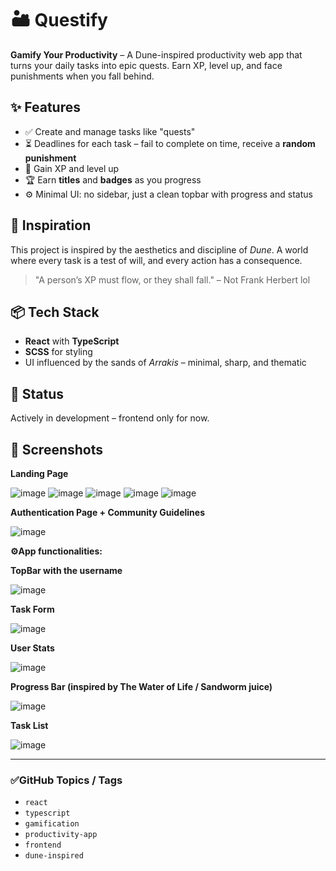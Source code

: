 # 🏜️ Questify

**Gamify Your Productivity** – A Dune-inspired productivity web app that turns your daily tasks into epic quests. Earn XP, level up, and face punishments when you fall behind.

## ✨ Features
- ✅ Create and manage tasks like "quests"
- ⏳ Deadlines for each task – fail to complete on time, receive a **random punishment**
- 🧠 Gain XP and level up
- 🏆 Earn **titles** and **badges** as you progress
- ⚙️ Minimal UI: no sidebar, just a clean topbar with progress and status

## 🌌 Inspiration
This project is inspired by the aesthetics and discipline of *Dune*. A world where every task is a test of will, and every action has a consequence.

> "A person’s XP must flow, or they shall fall." – Not Frank Herbert lol

## 📦 Tech Stack
- **React** with **TypeScript**
- **SCSS** for styling
- UI influenced by the sands of *Arrakis* – minimal, sharp, and thematic

## 🚧 Status
Actively in development – frontend only for now.

## 📸 Screenshots 
**Landing Page**

![image](https://github.com/user-attachments/assets/71511d8a-4f24-40c3-872d-0ecbabc063f3)
![image](https://github.com/user-attachments/assets/2c6601ad-2316-4993-bc4d-f0dc1dae6f07)
![image](https://github.com/user-attachments/assets/1e4b847b-37aa-4cdf-a388-c2ec9a17b858)
![image](https://github.com/user-attachments/assets/79584a44-f9f7-4ecc-950b-c6d3736755b7)
![image](https://github.com/user-attachments/assets/53951742-6fcf-4bdd-9b7c-b18ded9d5576)





**Authentication Page + Community Guidelines**



![image](https://github.com/user-attachments/assets/999da7a2-b2b0-498e-99f2-c4d1f3186917)



**⚙️App functionalities:**

**TopBar with the username**

![image](https://github.com/user-attachments/assets/3abacc88-8c88-4ec2-b737-37e385767b66)

**Task Form**

![image](https://github.com/user-attachments/assets/4a99d923-a6d7-42db-8b77-068ffb778ecb)

**User Stats**

![image](https://github.com/user-attachments/assets/090f731d-4555-42dd-82b6-890de531ebde)

**Progress Bar (inspired by The Water of Life / Sandworm juice)**

![image](https://github.com/user-attachments/assets/4e43cd9f-3df2-4628-8840-1b3c85c5d5a8)

**Task List**

![image](https://github.com/user-attachments/assets/70afcf52-3e82-4889-b1b2-c13206c40133)


---

### ✅GitHub Topics / Tags

- `react`
- `typescript`
- `gamification`
- `productivity-app`
- `frontend`
- `dune-inspired`

